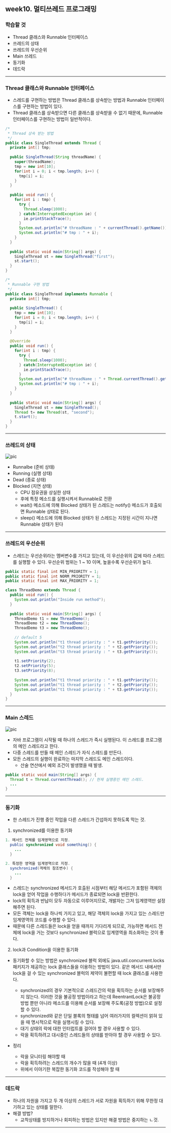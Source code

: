 
## week10. 멀티쓰레드 프로그래밍

### 학습할 것
- Thread 클래스와 Runnable 인터페이스
- 쓰레드의 상태
- 쓰레드의 우선순위
- Main 쓰레드
- 동기화
- 데드락

***

### Thread 클래스와 Runnable 인터페이스
- 스레드를 구현하는 방법은 Thread 클래스를 상속받는 방법과 Runnable 인터페이스를 구현하는 방법이 있다.
- Thread 클래스를 상속받으면 다른 클래스를 상속받을 수 없기 때문에, Runnable 인터페이스를 구현하는 방법이 일반적이다.
```java
/*
 * Thread 상속 받는 방법
 */
public class SingleThread extends Thread {
  private int[] tmp;
  
  public SingleThread(String threadName) {
    super(threadName);
    tmp = new int[10];
    for(int i = 0; i < tmp.length; i++) {
      tmp[i] = i;
    }
  }
  
  public void run() {
    for(int i : tmp) {
      try {
        Thread.sleep(1000);
      } catch(InterruptedException ie) {
        ie.printStackTrace();
      }
      System.out.println("# threadName : " + currentThread().getName());
      System.out.println("# tmp : " + i);
    }
  }
  
  public static void main(String[] args) {
    SingleThread st = new SingleThread("first");
    st.start();
  }
}
```
```java
/*
 * Runnable 구현 방법
 */
public class SingleThread implements Runnable {
  private int[] tmp;
  
  public SingleThread() {
    tmp = new int[10];
    for(int i = 0; i < tmp.length; i++) {
      tmp[i] = i;
    }
  }
  
  @Override
  public void run() {
    for(int i : tmp) {
      try {
        Thread.sleep(1000);
      } catch(InterruptedException ie) {
        ie.printStackTrace();
      }
      System.out.println("# threadName : " + Thread.currentThread().getName());
      System.out.println("# tmp : " + i);
    }
  }
  
  public static void main(String[] args) {
    SingleThread st = new SingleThread();
    Thread t= new Thread(st, "second");
    t.start();
  }
}
```

***

### 쓰레드의 상태
![pic](https://user-images.githubusercontent.com/26809312/107176415-af6c5480-6a12-11eb-9302-7e5b8f9d4098.png)
- Runnalbe (준비 상태)
- Running (실행 상태)
- Dead (종료 상태)
- Blocked (지연 상태)
  - CPU 점유권을 상실한 상태
  - 후에 특정 메소드를 실행시켜서 Runnable로 전환
  - wait() 메소드에 의해 Blocked 상태가 된 스레드는 notify() 메소드가 호출되면 Runnable 상태로 된다.
  - sleep() 메소드에 의해 Blocked 상태가 된 스레드는 지정된 시간이 지나면 Runnable 상태가 된다

***

### 쓰레드의 우선순위
- 스레드는 우선순위라는 멤버변수를 가지고 있는데, 이 우선순위의 값에 따라 스레드를 실행할 수 있다. 우선순위 범위는 1 ~ 10 이며, 높을수록 우선순위가 높다.
```java
public static final int MIN_PRIORITY = 1;
public static final int NORM_PRIORITY = 1;
public static final int MAX_PRIORITY = 1;
```
```java
class ThreadDemo extends Thread {
  public void run() {
    System.out.println("Inside run method");
  }
  
  public static void main(String[] args) {
    ThreadDemo t1 = new ThreadDemo();
    ThreadDemo t2 = new ThreadDemo();
    ThreadDemo t3 = new ThreadDemo();
    
    // default 5
    System.out.println("t1 thread priority : " + t1.getPriority());
    System.out.println("t2 thread priority : " + t2.getPriority());
    System.out.println("t3 thread priority : " + t3.getPriority());
    
    t1.setPriority(2);
    t2.setPriority(5);
    t3.setPriority(8);
    
    System.out.println("t1 thread priority : " + t1.getPriority());
    System.out.println("t1 thread priority : " + t2.getPriority());
    System.out.println("t1 thread priority : " + t3.getPriority());
  }
}
```

***

### Main 스레드
![pic](https://user-images.githubusercontent.com/26809312/107176890-d5462900-6a13-11eb-86f9-95315a36e8ab.png)
- 자바 프로그램이 시작될 때 하나의 스레드가 즉시 실행된다. 이 스레드를 프로그램의 메인 스레드라고 한다.
- 다중 스레드를 만들 때 메인 스레드가 자식 스레드를 만든다.
- 모든 스레드의 실행이 완료하는 마지막 스레드도 메인 스레드이다.
    - 산술 연산에서 예외 조건이 발생했을 때 발생.
```java
public static void main(String[] args) {
  Thread t = Thread.currentThread(); // 현재 실행중인 메인 스레드.
  ...
}
```

***

### 동기화
- 한 스레드가 진행 중인 작업을 다른 스레드가 간섭하지 못하도록 막는 것.
1. synchronized를 이용한 동기화
```java
1. 메서드 전체를 임계영역으로 지정.
  public synchronized void something() {
    ...
  }

2. 특정한 영역을 임계영역으로 지정.
  synchronized(객체의 참조변수) {
    ...
  }
```
- 스레드는 synchronized 메서드가 호출된 시점부터 해당 메서드가 포함된 객체의 lock을 얻어 작업을 수행하다가 메서드가 종료되면 lock을 반환한다.
- lock의 획득과 반납이 모두 자동으로 이루어지므로, 개발자는 그저 임계영역만 설정해주면 된다.
- 모든 객체는 lock을 하나씩 가지고 있고, 해당 객체의 lock을 가지고 있는 스레드만 임계영역의 코드를 수행할 수 있다.
- 때문에 다른 스레드들은 lock을 얻을 때까지 기다리게 되므로, 가능하면 메서드 전체에 lock을 거는 것보다 synchronized 블럭으로 임계영역을 최소화하는 것이 좋다.

2. lock과 Condition을 이용한 동기화
- 동기화할 수 있는 방법은 synchronized 블럭 외에도 java.util.concurrent.locks 패키지가 제공하는 lock 클래스들을 이용하는 방법이 있다. 같은 메서드 내에서만 lock을 걸 수 있는 synchronized 블럭의 제약이 불편할 때 lock 클래스를 사용한다.
  - synchronized의 경우 기본적으로 스레드간의 락을 획득하는 순서를 보장해주지 않는다. 이러한 것을 불공정 방법이라고 하는데 ReentrantLock은 불공정 방법 뿐만 아니라 메소드를 이용해 순서를 보장해 주도록(공정 방법)으로 설정할 수 있다.
  - synchronized와 같은 단일 블록의 형태를 넘어 여러가지의 컬렉션이 얽혀 있을 때 명시적으로 락을 실행시킬 수 있다.
  - 대기 상태의 락에 대한 인터럽트를 걸어야 할 경우 사용할 수 있다.
  - 락을 획득하려고 대시중인 스레드들의 상태를 받아야 할 경우 사용할 수 있다.

- 정리
  - 락을 모니터링 해야할 때
  - 락을 획득하려는 스레드의 개수가 많을 때 (4개 이상)
  - 위에서 이야기한 복잡한 동기화 코드를 작성해야 할 때

***

### 데드락
- 하나의 자원을 가지고 두 개 이상의 스레드가 서로 자원을 획득하기 위해 무한정 대기하고 있는 상태를 말한다.
- 해결 방법?
    - 교착상태를 방지하거나 회피하는 방법은 있지만 해결 방법은 중지하는 ㄴ것.

***
